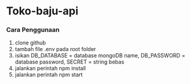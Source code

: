# Toko-baju-api
### Cara Penggunaan
1. clone github
2. tambah file .env pada root folder 
3. isikan DB_DATABASE = database mongoDB name, DB_PASSWORD = database password, SECRET = string bebas
4. jalankan perintah npm install
5. jalankan perintah npm start
